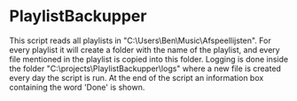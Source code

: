 PlaylistBackupper
=================
This script reads all playlists in "C:\Users\Ben\Music\Afspeellijsten".
For every playlist it will create a folder with the name of the playlist, and every file mentioned in the playlist is copied into this folder.
Logging is done inside the folder "C:\projects\PlaylistBackupper\logs" where a new file is created every day the script is run.
At the end of the script an information box containing the word 'Done' is shown.